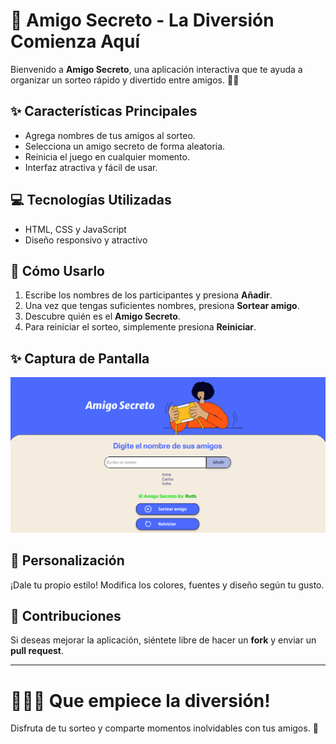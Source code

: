 # 🎁 Amigo Secreto - La Diversión Comienza Aquí

Bienvenido a **Amigo Secreto**, una aplicación interactiva que te ayuda a organizar un sorteo rápido y divertido entre amigos. 🎉👯️

## ✨ Características Principales

- Agrega nombres de tus amigos al sorteo.
- Selecciona un amigo secreto de forma aleatoria.
- Reinicia el juego en cualquier momento.
- Interfaz atractiva y fácil de usar.

## 💻 Tecnologías Utilizadas

- HTML, CSS y JavaScript
- Diseño responsivo y atractivo

## 🚀 Cómo Usarlo

1. Escribe los nombres de los participantes y presiona **Añadir**.
2. Una vez que tengas suficientes nombres, presiona **Sortear amigo**.
3. Descubre quién es el **Amigo Secreto**.
4. Para reiniciar el sorteo, simplemente presiona **Reiniciar**.

## ✨ Captura de Pantalla

![Amigo Secreto - Captura de Pantalla](assets/funcionamiento-amigo-secreto.png)

## 🎨 Personalización

¡Dale tu propio estilo! Modifica los colores, fuentes y diseño según tu gusto.

## 🔧 Contribuciones

Si deseas mejorar la aplicación, siéntete libre de hacer un **fork** y enviar un **pull request**.

---

# 🚀🚀🚀 Que empiece la diversión!

Disfruta de tu sorteo y comparte momentos inolvidables con tus amigos. 💚